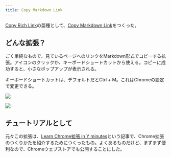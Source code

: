 ```yaml
---
title: Copy Markdown Link
---
```

[Copy Rich Link](https://chrome.google.com/webstore/detail/copy-rich-link/hikiamlgpdcabppakpmemaofmkgknpea)の亜種として、[Copy Markdown Link](https://chrome.google.com/webstore/detail/copy-markdown-link/gkceaaphhbeanfciglgpffnncfpipjpa)をつくった。

どんな拡張？
------

ごく単純なもので、見ているページへのリンクをMarkdown形式でコピーする拡張。アイコンのクリックか、キーボードショートカットから使える。コピーに成功すると、小さなポップアップが表示される。

キーボードショートカットは、デフォルトだとCtrl + M。これはChromeの設定で変更できる。

![](https://lh5.googleusercontent.com/29Os60DcYzl4oldM0LapCUvf76MFM7UYBXTzE0Lu8pvaD4sBit9fiVIrq2LAZw5VDaFAWo9Ti3io3ttSpKDd69ZIXFWeJlOqnvuSNrjsWn7GELtz1_PJDewDjkys0pnwXMTVLWfaT72ZQDM0nx9KAg)

![](https://lh5.googleusercontent.com/JKsg0QXl4cjHrrjoVQHMAqKtzbGqwLA1ZAMEsGPFC2OA6L0aZgf_SykhWcyees4hEXV8MlIbJwukIL9xFqkVDuELuExhVgB1X-Bstz4Oy-oVzCUPTXAu021Ah3SOiiNYoeWlFZhJsEwZWn-kNvK0nQ)

チュートリアルとして
----------

元々この拡張は、[Learn Chrome拡張 in Y minutes](https://r7kamura.com/articles/2022-05-18-learn-chrome-extention-in-y-minutes)という記事で、Chrome拡張のつくりかたを紹介するためにつくったもの。よくあるものだけど、まずまず便利なので、Chromeウェブストアでも公開することにした。
